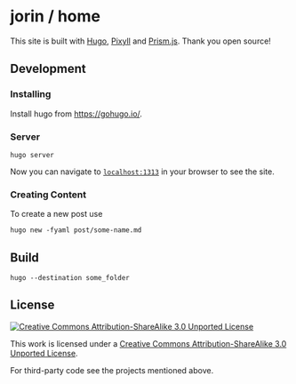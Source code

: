 # jorin / home

This site is built with [Hugo](https://gohugo.io/), [Pixyll](https://www.pixyll.com) and [Prism.js](http://prismjs.com/).
Thank you open source!


## Development

### Installing

Install hugo from https://gohugo.io/.

### Server

    hugo server

Now you can navigate to [`localhost:1313`](http://localhost:1313) in your browser to see the site.

### Creating Content

To create a new post use

    hugo new -fyaml post/some-name.md


## Build

    hugo --destination some_folder


## License

[![Creative Commons Attribution-ShareAlike 3.0 Unported License](https://licensebuttons.net/l/by-sa/3.0/80x15.png)](https://creativecommons.org/licenses/by-sa/3.0/)

This work is licensed under a [Creative Commons Attribution-ShareAlike 3.0 Unported License](https://creativecommons.org/licenses/by-sa/3.0/).

For third-party code see the projects mentioned above.

